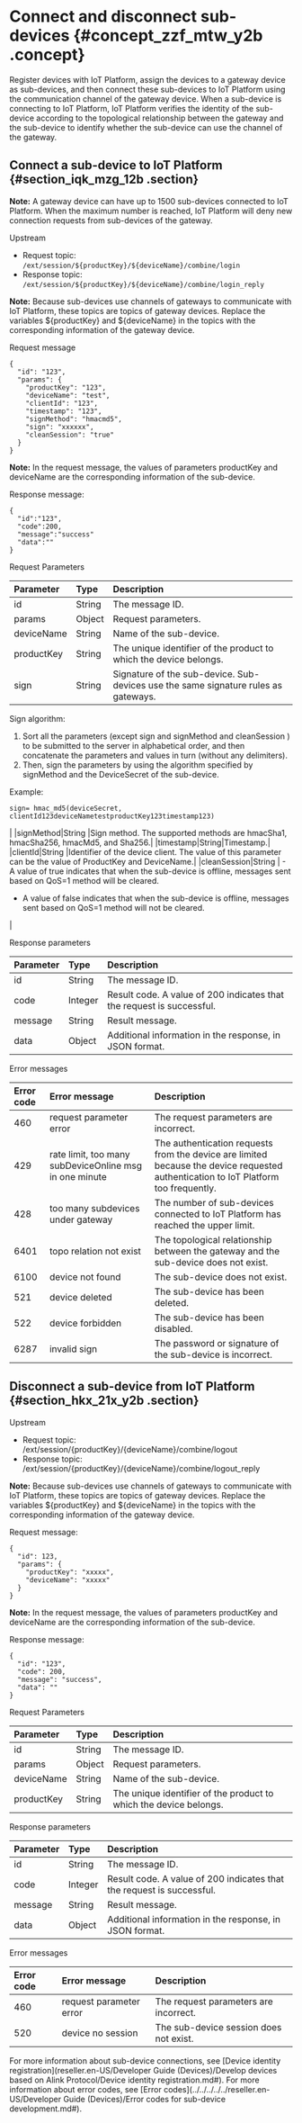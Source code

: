 # Connect and disconnect sub-devices {#concept_zzf_mtw_y2b .concept}

Register devices with IoT Platform, assign the devices to a gateway device as sub-devices, and then connect these sub-devices to IoT Platform using the communication channel of the gateway device. When a sub-device is connecting to IoT Platform, IoT Platform verifies the identity of the sub-device according to the topological relationship between the gateway and the sub-device to identify whether the sub-device can use the channel of the gateway.

## Connect a sub-device to IoT Platform {#section_iqk_mzg_12b .section}

**Note:** A gateway device can have up to 1500 sub-devices connected to IoT Platform. When the maximum number is reached, IoT Platform will deny new connection requests from sub-devices of the gateway.

Upstream​

-   Request topic: `/ext/session/${productKey}/${deviceName}/combine/login`
-   Response topic: `/ext/session/${productKey}/${deviceName}/combine/login_reply`

**Note:** Because sub-devices use channels of gateways to communicate with IoT Platform, these topics are topics of gateway devices. Replace the variables $\{productKey\} and $\{deviceName\} in the topics with the corresponding information of the gateway device.

Request message

```
{
  "id": "123",
  "params": {
    "productKey": "123",
    "deviceName": "test",
    "clientId": "123",
    "timestamp": "123",
    "signMethod": "hmacmd5",
    "sign": "xxxxxx",
    "cleanSession": "true"
  }
}
```

**Note:** In the request message, the values of parameters productKey and deviceName are the corresponding information of the sub-device.

Response message:

```
{
  "id":"123",
  "code":200,
  "message":"success"
  "data":""
}
```

Request Parameters

|Parameter|Type|Description|
|:--------|:---|:----------|
|id|String |The message ID.|
|params|Object|Request parameters.|
|deviceName|String|Name of the sub-device.|
|productKey|String |The unique identifier of the product to which the device belongs.|
|sign|String | Signature of the sub-device. Sub-devices use the same signature rules as gateways.

 Sign algorithm:

 1.  Sort all the parameters \(except sign and signMethod and cleanSession \) to be submitted to the server in alphabetical order, and then concatenate the parameters and values in turn \(without any delimiters\).
2.  Then, sign the parameters by using the algorithm specified by signMethod and the DeviceSecret of the sub-device.

 Example:

 ```
sign= hmac_md5(deviceSecret, clientId123deviceNametestproductKey123timestamp123)
```

 |
|signMethod|String |Sign method. The supported methods are hmacSha1, hmacSha256, hmacMd5, and Sha256.|
|timestamp|String|Timestamp.|
|clientId|String |Identifier of the device client. The value of this parameter can be the value of ProductKey and DeviceName.|
|cleanSession|String | -   A value of true indicates that when the sub-device is offline, messages sent based on QoS=1 method will be cleared.
-   A value of false indicates that when the sub-device is offline, messages sent based on QoS=1 method will not be cleared.

 |

Response parameters

|Parameter|Type |Description|
|:--------|:----|:----------|
|id|String |The message ID.|
|code|Integer|Result code. A value of 200 indicates that the request is successful.|
|message|String |Result message.​|
|data|Object|Additional information in the response, in JSON format.|

Error messages

|Error code|Error message|Description|
|:---------|:------------|:----------|
|460|request parameter error|The request parameters are incorrect.|
|429|rate limit, too many subDeviceOnline msg in one minute|The authentication requests from the device are limited because the device requested authentication to IoT Platform too frequently.|
|428|too many subdevices under gateway|The number of sub-devices connected to IoT Platform has reached the upper limit.|
|6401|topo relation not exist|The topological relationship between the gateway and the sub-device does not exist.|
|6100|device not found|The sub-device does not exist.|
|521|device deleted|The sub-device has been deleted.|
|522|device forbidden|The sub-device has been disabled.|
|6287|invalid sign|The password or signature of the sub-device is incorrect.|

## Disconnect a sub-device from IoT Platform {#section_hkx_21x_y2b .section}

Upstream

-   Request topic: /ext/session/\{productKey\}/\{deviceName\}/combine/logout
-   Response topic: /ext/session/\{productKey\}/\{deviceName\}/combine/logout\_reply

**Note:** Because sub-devices use channels of gateways to communicate with IoT Platform, these topics are topics of gateway devices. Replace the variables $\{productKey\} and $\{deviceName\} in the topics with the corresponding information of the gateway device.

Request message:

```
{
  "id": 123,
  "params": {
    "productKey": "xxxxx",
    "deviceName": "xxxxx"
  }
}
```

**Note:** In the request message, the values of parameters productKey and deviceName are the corresponding information of the sub-device.

Response message:

```
{
  "id": "123",
  "code": 200,
  "message": "success",
  "data": ""
}
```

Request Parameters

|Parameter|Type|Description|
|:--------|:---|:----------|
|id|String |The message ID.|
|params|Object|Request parameters.|
|deviceName|String |Name of the sub-device.|
|productKey|String |The unique identifier of the product to which the device belongs.|

Response parameters

|Parameter|Type |Description|
|:--------|:----|:----------|
|id|String |The message ID.|
|code|Integer|Result code. A value of 200 indicates that the request is successful.|
|message|String |Result message.|
|data|Object|Additional information in the response, in JSON format.|

Error messages

|Error code|Error message|Description|
|:---------|:------------|:----------|
|460|request parameter error|The request parameters are incorrect.|
|520|device no session|The sub-device session does not exist.|

For more information about sub-device connections, see [Device identity registration](reseller.en-US/Developer Guide (Devices)/Develop devices based on Alink Protocol/Device identity registration.md#). For more information about error codes, see [Error codes](../../../../../reseller.en-US/Developer Guide (Devices)/Error codes for sub-device development.md#).

